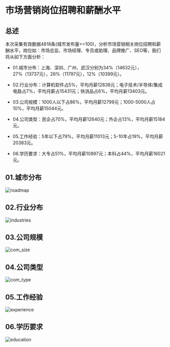 # 市场营销岗位招聘和薪酬水平

## 总述

本次采集有效数据4818条(城市发布量\>=100)，分析市场营销相关岗位招聘和薪酬水平，岗位如：市场总监、市场经理、专员或助理、品牌推广、SEO等，我们将从如下方面分析：

-   01.城市分布：上海、深圳、广州、武汉分别为34%（14632元），27%（13737元），26%（11797元），12%（10399元）。

-   02.行业分布：计算机软件占5%，平均月薪12838元；电子技术/半导体/集成电路占7%，平均月薪占15431元；快消品占6%，平均月薪13403元。

-   03.公司规模：1000人以下占86%，平均月薪12799元；1000-5000人占10%，平均月薪15044元。

-   04.公司类型：民企占70%，平均月薪12640元；外企占13%，平均月薪15184元。

-   05.工作经验：5年以下占79%，平均月薪11013元；5-10年占19%，平均月薪20383元。

-   06.学历要求：大专占51%，平均月薪10897元；本科占44%，平均月薪16021元。

## 01.城市分布

![roadmap](PIC19/Rplot01_roadmap.png)

## 02.行业分布

![industries](PIC19/Rplot02_industries.png)

## 03.公司规模

![com_size](PIC19/Rplot03_com_size.png)

## 04.公司类型

![com_type](PIC19/Rplot04_com_type.png)

## 05.工作经验

![experience](PIC19/Rplot05_experience.png)

## 06.学历要求

![education](PIC19/Rplot06_education.png)
